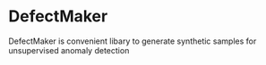 # DefectMaker
DefectMaker is convenient libary to generate synthetic  samples for unsupervised anomaly detection
